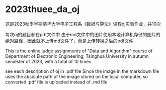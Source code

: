 # 2023thuee_da_oj
这是2023秋季学期清华大学电子工程系《数据与算法》课程oj实验作业，共10次

每次oj的题目都在pdf文件中
由于md文件中的图片使用本地计算机存储的图片的绝对路径，因此就不上传md文件了，而是上传转换之后的pdf文件

This is the online judge assignments of "Data and Algorithm" course of Department of Electronic Engineering, Tsinghua University in autumn semester of 2023, with a total of 10 times

see each description of oj in .pdf file
Since the image in the markdown file uses the absolute path of the image stored on the local computer, so converted .pdf file is uploaded instead of .md file
